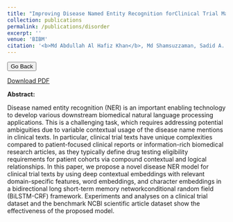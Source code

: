```yaml
---
title: "Improving Disease Named Entity Recognition forClinical Trial Matching."
collection: publications
permalink: /publications/disorder
excerpt: ''
venue: 'BIBM'
citation: '<b>Md Abdullah Al Hafiz Khan</b>, Md Shamsuzzaman, Sadid A. Hasan, Mohammad S Sorower, Joey Liu, Vivek Datla, Mladen Milosevic,Gabe Mankovich, Rob van Ommering, Nevenka Dimitrova. In Proceeding of BIBM workshop (AIBH - 2019), San Diego, California, USA.'
---
```


<script>
function goBack() {
  window.history.back()
}
</script>

<button onclick="goBack()">Go Back</button>

[Download PDF](https://ahafizk.github.io/files/Disorder.pdf)

<b>Abstract:</b>

 Disease named entity recognition (NER) is an important
enabling technology to develop various downstream biomedical
natural language processing applications. This is a challenging task,
which requires addressing potential ambiguities due to variable
contextual usage of the disease name mentions in clinical texts. In
particular, clinical trial texts have unique complexities compared
to patient-focused clinical reports or information-rich biomedical
research articles, as they typically define drug testing eligibility requirements
for patient cohorts via compound contextual and logical
relationships. In this paper, we propose a novel disease NER model
for clinical trial texts by using deep contextual embeddings with
relevant domain-specific features, word embeddings, and character
embeddings in a bidirectional long short-term memory networkconditional
random field (BiLSTM-CRF) framework. Experiments
and analyses on a clinical trial dataset and the benchmark NCBI
scientific article dataset show the effectiveness of the proposed
model.